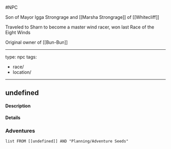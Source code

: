#NPC 

Son of Mayor Igga Strongrage and [[Marsha Strongrage]] of [[Whitecliff]]

Traveled to Sharn to become a master wind racer, won last Race of the Eight Winds

Original owner of [[Bun-Bun]]

---
type: npc
tags:
  - race/
  - location/

---

## undefined

#### Description


#### Details


### Adventures
```dataview
list FROM [[undefined]] AND "Planning/Adventure Seeds"
```